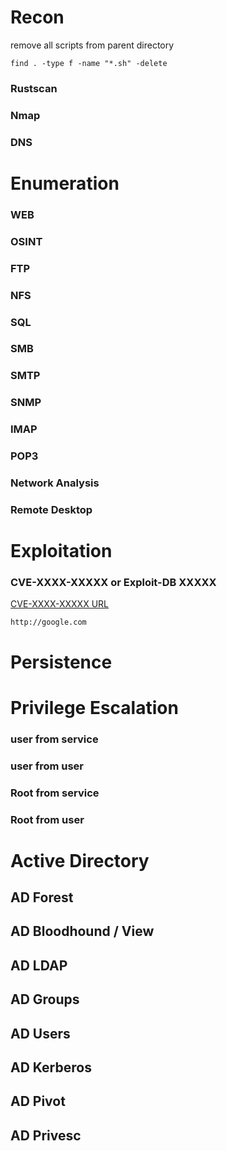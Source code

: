 # Recon

remove all scripts from parent directory
```
find . -type f -name "*.sh" -delete
```

### Rustscan

### Nmap

### DNS

# Enumeration

### WEB

### OSINT

### FTP

### NFS

### SQL

### SMB

### SMTP

### SNMP

### IMAP

### POP3

### Network Analysis

### Remote Desktop

# Exploitation

### CVE-XXXX-XXXXX or Exploit-DB XXXXX

[CVE-XXXX-XXXXX URL](http://google.com)

```
http://google.com
```

# Persistence

# Privilege Escalation

### user from service

### user from user

### Root from service

### Root from user

# Active Directory

## AD Forest

## AD Bloodhound / View

## AD LDAP

## AD Groups

## AD Users

## AD Kerberos

## AD Pivot

## AD Privesc